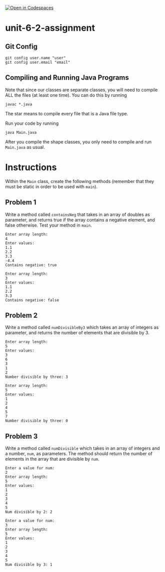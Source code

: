 [![Open in Codespaces](https://classroom.github.com/assets/launch-codespace-2972f46106e565e64193e422d61a12cf1da4916b45550586e14ef0a7c637dd04.svg)](https://classroom.github.com/open-in-codespaces?assignment_repo_id=17757229)
# unit-6-2-assignment

## Git Config
```
git config user.name "user"
git config user.email "email"
```

## Compiling and Running Java Programs
Note that since our classes are separate classes, you will need to compile ALL the files (at least one time).  You can do this by running
```
javac *.java
```
The star means to compile every file that is a Java file type.

Run your code by running
```
java Main.java
```

After you compile the shape classes, you only need to compile and run `Main.java` as usual.

# Instructions  

Within the `Main` class, create the following methods (remember that they must be static in order to be used with `main`).

## Problem 1
Write a method called `containsNeg` that takes in an array of doubles as parameter, and returns true if the array contains a negative element, and false otherwise.  Test your method in `main`.

```
Enter array length:
4
Enter values:
1.1
2.2
3.3
-4.4
Contains negative: true

Enter array length:
3
Enter values:
1.1
2.2
3.3
Contains negative: false
```

## Problem 2
Write a method called `numDivisibleBy3` which takes an array of integers as parameter, and returns the number of elements that are divisible by 3.

```
Enter array length:
5
Enter values:
3
6
3
1
2
Number divisible by three: 3

Enter array length:
5
Enter values:
1
2
4
5
7
Number divisible by three: 0
```

## Problem 3
Write a method called `numDivisible` which takes in an array of integers and a number, `num`, as parameters.  The method should return the number of elements in the array that are divisible by `num`.

```
Enter a value for num:
2
Enter array length:
5
Enter values:
1
2
3
4
5
Num divisible by 2: 2

Enter a value for num:
3
Enter array length:
5
Enter values:
1
2
3
4
5
Num divisible by 3: 1
```
